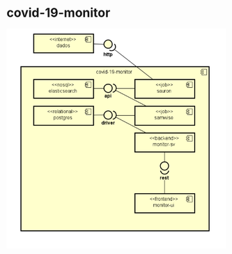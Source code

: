 # covid-19-monitor

![alt text](https://raw.githubusercontent.com/rodrigoreis/covid-19-monitor/master/docs/bigpicture/covid-19-monitor-diagram.png)
